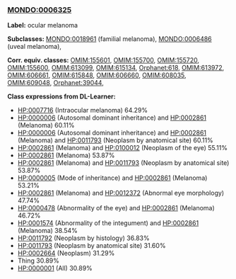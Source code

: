 
### [MONDO:0006325](http://purl.obolibrary.org/obo/MONDO_0006325)
**Label:** ocular melanoma

**Subclasses:** [MONDO:0018961](http://purl.obolibrary.org/obo/MONDO_0018961) (familial melanoma), [MONDO:0006486](http://purl.obolibrary.org/obo/MONDO_0006486) (uveal melanoma), 

**Corr. equiv. classes:** [OMIM:155601](http://purl.obolibrary.org/obo/OMIM_155601), [OMIM:155700](http://purl.obolibrary.org/obo/OMIM_155700), [OMIM:155720](http://purl.obolibrary.org/obo/OMIM_155720), [OMIM:155600](http://purl.obolibrary.org/obo/OMIM_155600), [OMIM:613099](http://purl.obolibrary.org/obo/OMIM_613099), [OMIM:615134](http://purl.obolibrary.org/obo/OMIM_615134), [Orphanet:618](http://www.orpha.net/ORDO/Orphanet_618), [OMIM:613972](http://purl.obolibrary.org/obo/OMIM_613972), [OMIM:606661](http://purl.obolibrary.org/obo/OMIM_606661), [OMIM:615848](http://purl.obolibrary.org/obo/OMIM_615848), [OMIM:606660](http://purl.obolibrary.org/obo/OMIM_606660), [OMIM:608035](http://purl.obolibrary.org/obo/OMIM_608035), [OMIM:609048](http://purl.obolibrary.org/obo/OMIM_609048), [Orphanet:39044](http://www.orpha.net/ORDO/Orphanet_39044), 

**Class expressions from DL-Learner:**

- [HP:0007716](http://purl.obolibrary.org/obo/HP_0007716) (Intraocular melanoma) 64.29%
- [HP:0000006](http://purl.obolibrary.org/obo/HP_0000006) (Autosomal dominant inheritance) and [HP:0002861](http://purl.obolibrary.org/obo/HP_0002861) (Melanoma) 60.11%
- [HP:0000006](http://purl.obolibrary.org/obo/HP_0000006) (Autosomal dominant inheritance) and [HP:0002861](http://purl.obolibrary.org/obo/HP_0002861) (Melanoma) and [HP:0011793](http://purl.obolibrary.org/obo/HP_0011793) (Neoplasm by anatomical site) 60.11%
- [HP:0002861](http://purl.obolibrary.org/obo/HP_0002861) (Melanoma) and [HP:0100012](http://purl.obolibrary.org/obo/HP_0100012) (Neoplasm of the eye) 55.11%
- [HP:0002861](http://purl.obolibrary.org/obo/HP_0002861) (Melanoma) 53.87%
- [HP:0002861](http://purl.obolibrary.org/obo/HP_0002861) (Melanoma) and [HP:0011793](http://purl.obolibrary.org/obo/HP_0011793) (Neoplasm by anatomical site) 53.87%
- [HP:0000005](http://purl.obolibrary.org/obo/HP_0000005) (Mode of inheritance) and [HP:0002861](http://purl.obolibrary.org/obo/HP_0002861) (Melanoma) 53.21%
- [HP:0002861](http://purl.obolibrary.org/obo/HP_0002861) (Melanoma) and [HP:0012372](http://purl.obolibrary.org/obo/HP_0012372) (Abnormal eye morphology) 47.74%
- [HP:0000478](http://purl.obolibrary.org/obo/HP_0000478) (Abnormality of the eye) and [HP:0002861](http://purl.obolibrary.org/obo/HP_0002861) (Melanoma) 46.72%
- [HP:0001574](http://purl.obolibrary.org/obo/HP_0001574) (Abnormality of the integument) and [HP:0002861](http://purl.obolibrary.org/obo/HP_0002861) (Melanoma) 38.54%
- [HP:0011792](http://purl.obolibrary.org/obo/HP_0011792) (Neoplasm by histology) 36.83%
- [HP:0011793](http://purl.obolibrary.org/obo/HP_0011793) (Neoplasm by anatomical site) 31.60%
- [HP:0002664](http://purl.obolibrary.org/obo/HP_0002664) (Neoplasm) 31.29%
- Thing 30.89%
- [HP:0000001](http://purl.obolibrary.org/obo/HP_0000001) (All) 30.89%


